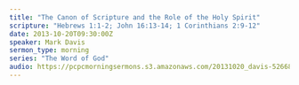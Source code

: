 ```yaml
---
title: "The Canon of Scripture and the Role of the Holy Spirit"
scripture: "Hebrews 1:1-2; John 16:13-14; 1 Corinthians 2:9-12"
date: 2013-10-20T09:30:00Z
speaker: Mark Davis
sermon_type: morning
series: "The Word of God"
audio: https://pcpcmorningsermons.s3.amazonaws.com/20131020_davis-52668ae571489.mp3 
---
```



